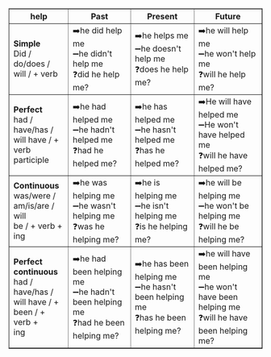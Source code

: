 <table border="1" cellpadding="5" cellspacing="0">
  <tr>
    <th>help</th>
    <th>Past</th>
    <th>Present</th>
    <th>Future</th>
  </tr>
  <tr>
    <td><strong>Simple</strong><br>Did / do/does /<br>will / + verb</td>
    <td>
      ➡️he did help me<br>
      ➖he didn't help me<br>
      ❓did he help me?<br>
    </td>
    <td>
      ➡️he helps me<br>
      ➖he doesn't help me<br>
      ❓does he help me?<br>
    </td>
    <td>
      ➡️he will help me<br>
      ➖he won't help me<br>
      ❓will he help me?<br>
    </td>
  </tr>
  <tr>
    <td><strong>Perfect</strong><br>had / have/has /<br>will have / +<br>verb participle</td>
    <td>
      ➡️he had helped me<br>
      ➖he hadn't helped me<br>
      ❓had he helped me?<br>
    </td>
    <td>
      ➡️he has helped me<br>
      ➖he hasn't helped me<br>
      ❓has he helped me?<br>
    </td>
    <td>
      ➡️He will have helped me<br>
      ➖He won't have helped me<br>
      ❓will he have helped me?<br>
    </td>
  </tr>
  <tr>
    <td><strong>Continuous</strong><br>was/were /<br>am/is/are / will<br>be / + verb +<br>ing</td>
    <td>
      ➡️he was helping me<br>
      ➖he wasn't helping me<br>
      ❓was he helping me?<br>
    </td>
    <td>
      ➡️he is helping me<br>
      ➖he isn't helping me<br>
      ❓is he helping me?<br>
    </td>
    <td>
      ➡️he will be helping me<br>
      ➖he won't be helping me<br>
      ❓will he be helping me?<br>
    </td>
  </tr>
  <tr>
    <td><strong>Perfect<br>continuous</strong><br>had / have/has /<br>will have / +<br>been / + verb +<br>ing</td>
    <td>
      ➡️he had been helping me<br>
      ➖he hadn't been helping me<br>
      ❓had he been helping me?<br>
    </td>
    <td>
      ➡️he has been helping me<br>
      ➖he hasn't been helping me<br>
      ❓has he been helping me?<br>
    </td>
    <td>
      ➡️he will have been helping me<br>
      ➖he won't have been helping me<br>
      ❓will he have been helping me?<br>
    </td>
  </tr>
</table>